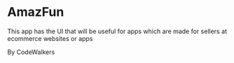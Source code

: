 # AmazFun
This app has the UI that will be useful for apps which are made for sellers at ecommerce websites or apps

By 
CodeWalkers
